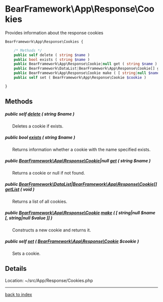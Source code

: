 # BearFramework\App\Response\Cookies

Provides information about the response cookies

```php
BearFramework\App\Response\Cookies {

	/* Methods */
	public self delete ( string $name )
	public bool exists ( string $name )
	public BearFramework\App\Response\Cookie|null get ( string $name )
	public BearFramework\DataList|BearFramework\App\Response\Cookie[] getList ( void )
	public BearFramework\App\Response\Cookie make ( [ string|null $name [, string|null $value ]] )
	public self set ( BearFramework\App\Response\Cookie $cookie )

}
```

## Methods

##### public self [delete](bearframework.app.response.cookies.delete.method.md) ( string $name )

&nbsp;&nbsp;&nbsp;&nbsp;&nbsp;&nbsp;Deletes a cookie if exists.

##### public bool [exists](bearframework.app.response.cookies.exists.method.md) ( string $name )

&nbsp;&nbsp;&nbsp;&nbsp;&nbsp;&nbsp;Returns information whether a cookie with the name specified exists.

##### public [BearFramework\App\Response\Cookie](bearframework.app.response.cookie.class.md)|null [get](bearframework.app.response.cookies.get.method.md) ( string $name )

&nbsp;&nbsp;&nbsp;&nbsp;&nbsp;&nbsp;Returns a cookie or null if not found.

##### public [BearFramework\DataList](bearframework.datalist.class.md)|[BearFramework\App\Response\Cookie[]](bearframework.app.response.cookie.class.md) [getList](bearframework.app.response.cookies.getlist.method.md) ( void )

&nbsp;&nbsp;&nbsp;&nbsp;&nbsp;&nbsp;Returns a list of all cookies.

##### public [BearFramework\App\Response\Cookie](bearframework.app.response.cookie.class.md) [make](bearframework.app.response.cookies.make.method.md) ( [ string|null $name [, string|null $value ]] )

&nbsp;&nbsp;&nbsp;&nbsp;&nbsp;&nbsp;Constructs a new cookie and returns it.

##### public self [set](bearframework.app.response.cookies.set.method.md) ( [BearFramework\App\Response\Cookie](bearframework.app.response.cookie.class.md) $cookie )

&nbsp;&nbsp;&nbsp;&nbsp;&nbsp;&nbsp;Sets a cookie.

## Details

Location: ~/src/App/Response/Cookies.php

---

[back to index](index.md)

